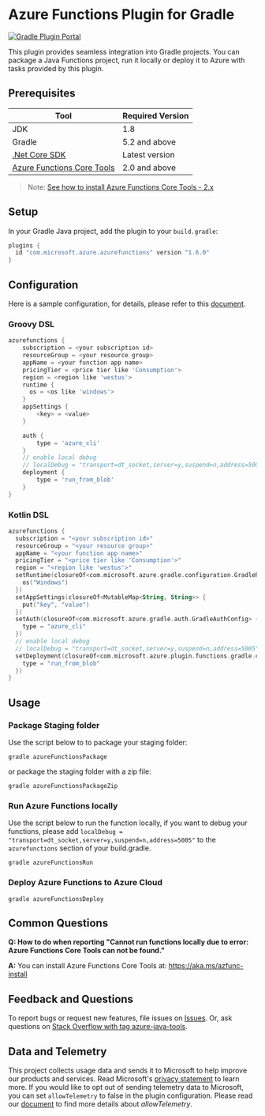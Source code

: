 # Azure Functions Plugin for Gradle
[![Gradle Plugin Portal](https://img.shields.io/maven-metadata/v.svg?colorB=007ec6&label=Azure+Functions+Plugin+for+Gradle&metadataUrl=https%3A%2F%2Fplugins.gradle.org%2Fm2%2Fcom%2Fmicrosoft%2Fazure%2Fazure-functions-gradle-plugin%2Fmaven-metadata.xml)](https://plugins.gradle.org/plugin/com.microsoft.azure.azurefunctions)

This plugin provides seamless integration into Gradle projects. You can package a Java Functions project, run it locally or deploy it to Azure with tasks provided by this plugin.

## Prerequisites

Tool | Required Version
---|---
JDK | 1.8
Gradle | 5.2 and above
[.Net Core SDK](https://www.microsoft.com/net/core) | Latest version
[Azure Functions Core Tools](https://www.npmjs.com/package/azure-functions-core-tools) | 2.0 and above
>Note: [See how to install Azure Functions Core Tools - 2.x](https://aka.ms/azfunc-install)


## Setup
In your Gradle Java project, add the plugin to your `build.gradle`:
```groovy
plugins {
  id "com.microsoft.azure.azurefunctions" version "1.6.0"
}
```

## Configuration
Here is a sample configuration, for details, please refer to this [document](https://github.com/microsoft/azure-gradle-plugins/wiki/Configuration).
### Groovy DSL
```groovy
azurefunctions {
    subscription = <your subscription id>
    resourceGroup = <your resource group>
    appName = <your function app name>
    pricingTier = <price tier like 'Consumption'>
    region = <region like 'westus'>
    runtime {
      os = <os like 'windows'>
    }
    appSettings {
        <key> = <value>
    }

    auth {
        type = 'azure_cli'
    }
    // enable local debug
    // localDebug = "transport=dt_socket,server=y,suspend=n,address=5005"
    deployment {
        type = 'run_from_blob'
    }
}
```

### Kotlin DSL
```kotlin
azurefunctions {
  subscription = "<your subscription id>"
  resourceGroup = "<your resource group>"
  appName = "<your function app name>"
  pricingTier = "<price tier like 'Consumption'>"
  region = "<region like 'westus'>"
  setRuntime(closureOf<com.microsoft.azure.gradle.configuration.GradleRuntimeConfig> {
    os("Windows")
  })
  setAppSettings(closureOf<MutableMap<String, String>> {
    put("key", "value")
  })
  setAuth(closureOf<com.microsoft.azure.gradle.auth.GradleAuthConfig> {
    type = "azure_cli"
  })
  // enable local debug
  // localDebug = "transport=dt_socket,server=y,suspend=n,address=5005"
  setDeployment(closureOf<com.microsoft.azure.plugin.functions.gradle.configuration.deploy.Deployment> {
    type = "run_from_blob"
  })
}
```

## Usage

### Package Staging folder
Use the script below to  to package your staging folder:

```shell
gradle azureFunctionsPackage
```
or package the staging folder with a zip file:

```shell
gradle azureFunctionsPackageZip
```
### Run Azure Functions locally
Use the script below to run the function locally, if you want to debug your functions, please add `localDebug = "transport=dt_socket,server=y,suspend=n,address=5005"` to the `azurefunctions` section of your build.gradle.

```shell
gradle azureFunctionsRun
```
### Deploy Azure Functions to Azure Cloud
```shell
gradle azureFunctionsDeploy
```

## Common Questions
**Q: How to do when reporting "Cannot run functions locally due to error: Azure Functions Core Tools can not be found."**

**A:** You can install Azure Functions Core Tools at: https://aka.ms/azfunc-install

## Feedback and Questions
To report bugs or request new features, file issues on [Issues](https://github.com/microsoft/azure-gradle-plugins/issues). Or, ask questions on [Stack Overflow with tag azure-java-tools](https://stackoverflow.com/questions/tagged/azure-java-tools).

## Data and Telemetry
This project collects usage data and sends it to Microsoft to help improve our products and services.
Read Microsoft's [privacy statement](https://privacy.microsoft.com/en-us/privacystatement) to learn more.
If you would like to opt out of sending telemetry data to Microsoft, you can set `allowTelemetry` to false in the plugin configuration.
Please read our [document](https://github.com/microsoft/azure-gradle-plugins/wiki/Configuration) to find more details about *allowTelemetry*.
